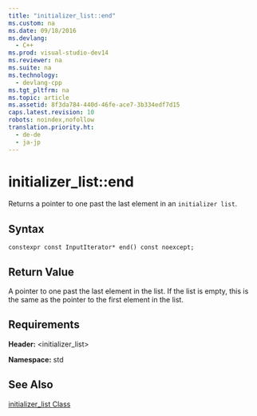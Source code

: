 ```yaml
---
title: "initializer_list::end"
ms.custom: na
ms.date: 09/18/2016
ms.devlang: 
  - C++
ms.prod: visual-studio-dev14
ms.reviewer: na
ms.suite: na
ms.technology: 
  - devlang-cpp
ms.tgt_pltfrm: na
ms.topic: article
ms.assetid: 8f3da784-440d-46fe-ace7-3b334edf7d15
caps.latest.revision: 10
robots: noindex,nofollow
translation.priority.ht: 
  - de-de
  - ja-jp
---
```

# initializer_list::end
Returns a pointer to one past the last element in an `initializer list`.  
  
## Syntax  
  
```  
constexpr const InputIterator* end() const noexcept;  
```  
  
## Return Value  
 A pointer to one past the last element in the list. If the list is empty, this is the same as the pointer to the first element in the list.  
  
## Requirements  
 **Header:** <initializer_list>  
  
 **Namespace:** std  
  
## See Also  
 [initializer_list Class](../vs140/initializer_list-Class.md)